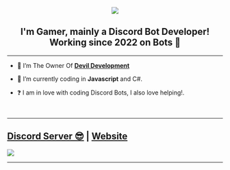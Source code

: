<div align="center" style"border-radius:15px">
  <img src="https://media.discordapp.net/attachments/946351088431411220/960131161735180409/V2.png" style"width: 100%;border-radius:15px">
</div>

## <div align="center">I'm Gamer, mainly a Discord Bot Developer! Working since 2022 on Bots 🚀</div>  
  
***

- 🔭 I’m The Owner Of  [**Devil Development**](https://discord.io/Devildevelopments)
  

- 🌱 I’m currently coding in **Javascript** and C#.  
  

- ❓  I am in love with coding Discord Bots, I also love helping!.
  
<br/>
  
***

## [Discord Server 😎](https://discord.io/Devildevelopments) | [Website](https://devildevelopment.tk/)
<a href="https://dsc.io/Devildevelopments"><img src="https://discord.com/api/guilds/948835189826666496/widget.png?style=banner2"></a>

***

